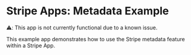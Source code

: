 # Stripe Apps: Metadata Example

⚠️: This app is not currently functional due to a known issue. 

This example app demonstrates how to use the Stripe metadata feature within a Stripe App. 